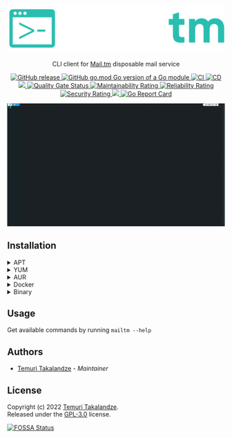 <div align="center">
<img width="600px" src="./.assets/logo.png" />

<p>CLI client for <a href="https://mail.tm">Mail.tm</a> disposable mail service</p>

<p>
    <a href="https://github.com/abgeo/mailtm/releases">
        <img alt="GitHub release" src="https://img.shields.io/github/release/abgeo/mailtm.svg">
    </a>
    <a href="https://github.com/abgeo/mailtm">
        <img alt="GitHub go.mod Go version of a Go module" src="https://img.shields.io/github/go-mod/go-version/abgeo/mailtm.svg">
    </a>
    <a href="https://github.com/abgeo/mailtm/actions/workflows/ci.yaml">
        <img alt="CI" src="https://github.com/abgeo/mailtm/actions/workflows/ci.yaml/badge.svg">
    </a>
    <a href="https://github.com/abgeo/mailtm/actions/workflows/cd.yaml">
        <img alt="CD" src="https://github.com/abgeo/mailtm/actions/workflows/cd.yaml/badge.svg">
    </a>
    <a href="https://app.fossa.com/projects/custom%2B30026%2Fgithub.com%2FABGEO%2Fmailtm?ref=badge_shield" alt="FOSSA Status">
        <img src="https://app.fossa.com/api/projects/custom%2B30026%2Fgithub.com%2FABGEO%2Fmailtm.svg?type=shield"/>
    </a>
    <a href="https://sonarcloud.io/project/overview?id=ABGEO_mailtm">
        <img alt="Quality Gate Status" src="https://sonarcloud.io/api/project_badges/measure?project=ABGEO_mailtm&metric=alert_status"/>
    </a>
    <a href="https://sonarcloud.io/project/overview?id=ABGEO_mailtm">
        <img alt="Maintainability Rating" src="https://sonarcloud.io/api/project_badges/measure?project=ABGEO_mailtm&metric=sqale_rating"/>
    </a>
    <a href="https://sonarcloud.io/project/overview?id=ABGEO_mailtm">
        <img alt="Reliability Rating" src="https://sonarcloud.io/api/project_badges/measure?project=ABGEO_mailtm&metric=reliability_rating"/>
    </a>
    <a href="https://sonarcloud.io/project/overview?id=ABGEO_mailtm">
        <img alt="Security Rating" src="https://sonarcloud.io/api/project_badges/measure?project=ABGEO_mailtm&metric=security_rating"/>
    </a>
    <a href="https://codecov.io/gh/ABGEO/mailtm">
     <img src="https://codecov.io/gh/ABGEO/mailtm/branch/main/graph/badge.svg?token=TC7WWTT2A5"/>
     </a>
    <a href="https://goreportcard.com/report/github.com/ABGEO/mailtm">
        <img alt="Go Report Card" src="https://goreportcard.com/badge/github.com/ABGEO/mailtm">
    </a>
</p>

<p><img width="1000" src="./.assets/demo.gif" /></p>
</div>

## Installation

<details>
<summary>APT</summary>

```shell
# Add repository to APT List.
cat > /etc/apt/sources.list.d/abgeo.list <<EOF
deb [trusted=yes] https://registry.abgeo.cloud/apt/ /
EOF

# APT Update & Install package.
apt update
apt install mailtm
```
</details>

<details>
<summary>YUM</summary>

```shell
# Add repository to YUM List.
cat > /etc/yum.repos.d/ABGEO.repo <<EOF
[abgeo]
name=ABGEO's Packages
baseurl=https://registry.abgeo.cloud/yum/
enabled=1
gpgcheck=0
EOF

# YUM Install package.
yum install mailtm
```
</details>

<details>
<summary>AUR</summary>

```shell
yay -S mailtm-bin
```
</details>

<details>
<summary>Docker</summary>

```shell
docker run --rm -v "$PWD/.mailtm:/root/.mailtm" abgeo/mailtm
```
</details>

<details>
<summary>Binary</summary>

- Go to the [Releases](https://github.com/ABGEO/mailtm/releases) page and download the version suitable for your OS.
- Optionally [Verify the Source](#verify-source-optional).
- Extract `mailtm` binary file from the archive: `tar -xzf mailtm_*.tar.gz mailtm`
- Make `mailtm` file executable: `chmod +x mailtm`
- Move `mailtm` to a location in your `PATH`: `sudo mv mailtm /usr/local/bin/`

#### Verify Source (Optional)

`mailtm` releases are signed using PGP key (rsa4096) with fingerprint 
`5B8D 6B31 D430 43AD 711C  7C10 0E28 CC94 816E 5E0C`. Our key can be retrieved from common keyservers.

```shell
# Import key.
curl -s 'https://keys.openpgp.org/vks/v1/by-fingerprint/5B8D6B31D43043AD711C7C100E28CC94816E5E0C' | gpg --import

# Verify signature.
gpg --verify mailtm_*_checksums.txt.sig mailtm_*_checksums.txt

# Verify checksum.
sha256sum --ignore-missing -c mailtm_*_checksums.txt
```
</details>

## Usage

Get available commands by running `mailtm --help`

## Authors

- [Temuri Takalandze](https://abgeo.dev) - *Maintainer*

## License

Copyright (c) 2022 [Temuri Takalandze](https://abgeo.dev).  
Released under the [GPL-3.0](LICENSE) license.

[![FOSSA Status](https://app.fossa.com/api/projects/custom%2B30026%2Fgithub.com%2FABGEO%2Fmailtm.svg?type=large)](https://app.fossa.com/projects/custom%2B30026%2Fgithub.com%2FABGEO%2Fmailtm?ref=badge_large)

